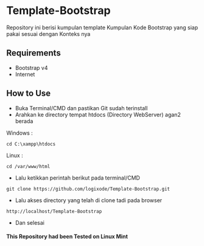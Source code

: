 # Template-Bootstrap
Repository ini berisi kumpulan template Kumpulan Kode Bootstrap yang siap pakai sesuai dengan Konteks nya

## Requirements
- Bootstrap v4
- Internet
## How to Use
- Buka Terminal/CMD dan pastikan Git sudah terinstall
- Arahkan ke directory tempat htdocs (Directory WebServer) agan2 berada

Windows :
```
cd C:\xampp\htdocs
```
Linux :
```
cd /var/www/html
```
- Lalu ketikkan perintah berikut pada terminal/CMD
```
git clone https://github.com/logixode/Template-Bootstrap.git
```
- Lalu akses directory yang telah di clone tadi pada browser
```
http://localhost/Template-Bootstrap
```
- Dan selesai
#### This Repository had been Tested on Linux Mint